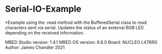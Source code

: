 Serial-IO-Example
  ===========
  

*Example using the .read method with the BufferedSerial class to read characters sent via serial. Updates the status of an external RGB LED depending on the received information.
         
  MBED Studio version: 1.4.1 
  MBED OS version: 6.8.0
  Board: NUCLEO L476RG 
  Author: James Chandler 2021